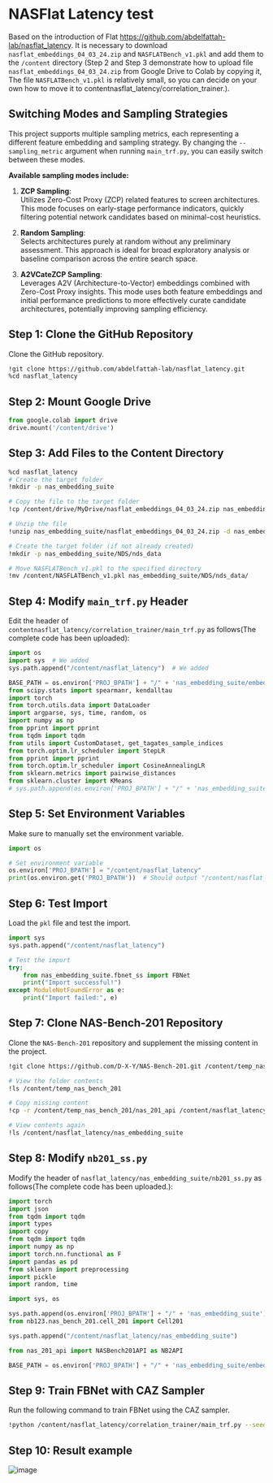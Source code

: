 # NASFlat Latency test
Based on the introduction of Flat https://github.com/abdelfattah-lab/nasflat_latency. It is necessary to download `nasflat_embeddings_04_03_24.zip` and `NASFLATBench_v1.pkl` and add them to the `/content` directory (Step 2 and Step 3 demonstrate how to upload file `nasflat_embeddings_04_03_24.zip` from Google Drive to Colab by copying it, The file `NASFLATBench_v1.pkl` is relatively small, so you can decide on your own how to move it to contentnasflat_latency/correlation_trainer.).

## Switching Modes and Sampling Strategies

This project supports multiple sampling metrics, each representing a different feature embedding and sampling strategy. By changing the `--sampling_metric` argument when running `main_trf.py`, you can easily switch between these modes.

**Available sampling modes include:**

1. **ZCP Sampling**:  
   Utilizes Zero-Cost Proxy (ZCP) related features to screen architectures. This mode focuses on early-stage performance indicators, quickly filtering potential network candidates based on minimal-cost heuristics.

2. **Random Sampling**:  
   Selects architectures purely at random without any preliminary assessment. This approach is ideal for broad exploratory analysis or baseline comparison across the entire search space.

3. **A2VCateZCP Sampling**:  
   Leverages A2V (Architecture-to-Vector) embeddings combined with Zero-Cost Proxy insights. This mode uses both feature embeddings and initial performance predictions to more effectively curate candidate architectures, potentially improving sampling efficiency.

## Step 1: Clone the GitHub Repository

Clone the GitHub repository.

```bash
!git clone https://github.com/abdelfattah-lab/nasflat_latency.git
%cd nasflat_latency
```

## Step 2: Mount Google Drive

```python
from google.colab import drive
drive.mount('/content/drive')
```

## Step 3: Add Files to the Content Directory

```bash
%cd nasflat_latency
# Create the target folder
!mkdir -p nas_embedding_suite

# Copy the file to the target folder
!cp /content/drive/MyDrive/nasflat_embeddings_04_03_24.zip nas_embedding_suite/

# Unzip the file
!unzip nas_embedding_suite/nasflat_embeddings_04_03_24.zip -d nas_embedding_suite/

# Create the target folder (if not already created)
!mkdir -p nas_embedding_suite/NDS/nds_data

# Move NASFLATBench_v1.pkl to the specified directory
!mv /content/NASFLATBench_v1.pkl nas_embedding_suite/NDS/nds_data/
```

## Step 4: Modify `main_trf.py` Header

Edit the header of `contentnasflat_latency/correlation_trainer/main_trf.py` as follows(The complete code has been uploaded):

```python
import os
import sys  # We added
sys.path.append("/content/nasflat_latency")  # We added

BASE_PATH = os.environ['PROJ_BPATH'] + "/" + 'nas_embedding_suite/embedding_datasets/'
from scipy.stats import spearmanr, kendalltau
import torch
from torch.utils.data import DataLoader
import argparse, sys, time, random, os
import numpy as np
from pprint import pprint
from tqdm import tqdm
from utils import CustomDataset, get_tagates_sample_indices
from torch.optim.lr_scheduler import StepLR
from pprint import pprint
from torch.optim.lr_scheduler import CosineAnnealingLR
from sklearn.metrics import pairwise_distances
from sklearn.cluster import KMeans
# sys.path.append(os.environ['PROJ_BPATH'] + "/" + 'nas_embedding_suite')  # We removed
```

## Step 5: Set Environment Variables

Make sure to manually set the environment variable.

```python
import os

# Set environment variable
os.environ['PROJ_BPATH'] = "/content/nasflat_latency"
print(os.environ.get('PROJ_BPATH'))  # Should output "/content/nasflat_latency"
```

## Step 6: Test Import

Load the `pkl` file and test the import.

```python
import sys
sys.path.append("/content/nasflat_latency")

# Test the import
try:
    from nas_embedding_suite.fbnet_ss import FBNet
    print("Import successful!")
except ModuleNotFoundError as e:
    print("Import failed:", e)
```

## Step 7: Clone NAS-Bench-201 Repository

Clone the `NAS-Bench-201` repository and supplement the missing content in the project.

```bash
!git clone https://github.com/D-X-Y/NAS-Bench-201.git /content/temp_nas_bench_201

# View the folder contents
!ls /content/temp_nas_bench_201

# Copy missing content
!cp -r /content/temp_nas_bench_201/nas_201_api /content/nasflat_latency/nas_embedding_suite/

# View contents again
!ls /content/nasflat_latency/nas_embedding_suite
```

## Step 8: Modify `nb201_ss.py`

Modify the header of `nasflat_latency/nas_embedding_suite/nb201_ss.py` as follows(The complete code has been uploaded.):

```python
import torch
import json
from tqdm import tqdm
import types
import copy
from tqdm import tqdm
import numpy as np
import torch.nn.functional as F
import pandas as pd
from sklearn import preprocessing
import pickle
import random, time

import sys, os

sys.path.append(os.environ['PROJ_BPATH'] + "/" + 'nas_embedding_suite')
from nb123.nas_bench_201.cell_201 import Cell201

sys.path.append("/content/nasflat_latency/nas_embedding_suite")

from nas_201_api import NASBench201API as NB2API

BASE_PATH = os.environ['PROJ_BPATH'] + "/" + 'nas_embedding_suite/embedding_datasets/'
```

## Step 9: Train FBNet with CAZ Sampler

Run the following command to train FBNet using the CAZ sampler.

```bash
!python /content/nasflat_latency/correlation_trainer/main_trf.py --seed 42 --name_desc study_6_5_f_zcp --sample_sizes 800 --task_index 5 --representation adj_gin_zcp --num_trials 1 --transfer_sample_sizes 20 --transfer_lr 0.001 --transfer_epochs 30 --transfer_hwemb --space fbnet --gnn_type ensemble --sampling_metric a2vcatezcp --ensemble_fuse_method add
```
## Step 10: Result example
![image](https://github.com/user-attachments/assets/ebd4ff2f-bb30-40cc-a31b-0cb0b3274d15)


